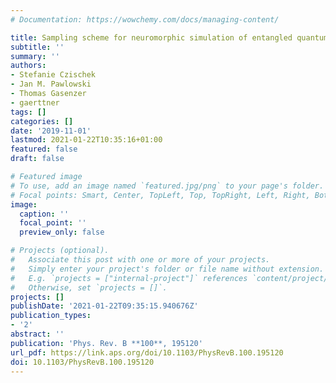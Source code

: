 ```yaml
---
# Documentation: https://wowchemy.com/docs/managing-content/

title: Sampling scheme for neuromorphic simulation of entangled quantum systems
subtitle: ''
summary: ''
authors:
- Stefanie Czischek
- Jan M. Pawlowski
- Thomas Gasenzer
- gaerttner
tags: []
categories: []
date: '2019-11-01'
lastmod: 2021-01-22T10:35:16+01:00
featured: false
draft: false

# Featured image
# To use, add an image named `featured.jpg/png` to your page's folder.
# Focal points: Smart, Center, TopLeft, Top, TopRight, Left, Right, BottomLeft, Bottom, BottomRight.
image:
  caption: ''
  focal_point: ''
  preview_only: false

# Projects (optional).
#   Associate this post with one or more of your projects.
#   Simply enter your project's folder or file name without extension.
#   E.g. `projects = ["internal-project"]` references `content/project/deep-learning/index.md`.
#   Otherwise, set `projects = []`.
projects: []
publishDate: '2021-01-22T09:35:15.940676Z'
publication_types:
- '2'
abstract: ''
publication: 'Phys. Rev. B **100**, 195120'
url_pdf: https://link.aps.org/doi/10.1103/PhysRevB.100.195120
doi: 10.1103/PhysRevB.100.195120
---
```

